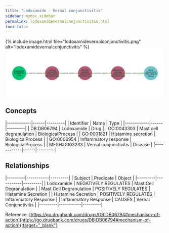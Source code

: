 ```yaml
---
title: "Lodoxamide - Vernal conjunctivitis"
sidebar: mydoc_sidebar
permalink: lodoxamidevernalconjunctivitis.html
toc: false 
---
```


{% include image.html file="lodoxamidevernalconjunctivitis.png" alt="lodoxamidevernalconjunctivitis" %}![Path Visualization](/images/lodoxamidevernalconjunctivitis.png)

## Concepts

|------------|------|---------|
| Identifier | Name | Type    |
|------------|------|---------|
| DB:DB06794 | Lodoxamide | Drug |
| GO:0043303 | Mast cell degranulation | BiologicalProcess |
| GO:0001821 | Histamine secretion | BiologicalProcess |
| GO:0006954 | Inflammatory response | BiologicalProcess |
| MESH:D003233 | Vernal conjunctivitis | Disease |
|------------|------|---------|

## Relationships

|---------|-----------|---------|
| Subject | Predicate | Object  |
|---------|-----------|---------|
| Lodoxamide | NEGATIVELY REGULATES | Mast Cell Degranulation |
| Mast Cell Degranulation | POSITIVELY REGULATES | Histamine Secretion |
| Histamine Secretion | POSITIVELY REGULATES | Inflammatory Response |
| Inflammatory Response | CAUSES | Vernal Conjunctivitis |
|---------|-----------|---------|

Reference: [https://go.drugbank.com/drugs/DB:DB06794#mechanism-of-action](https://go.drugbank.com/drugs/DB:DB06794#mechanism-of-action){:target="_blank"}